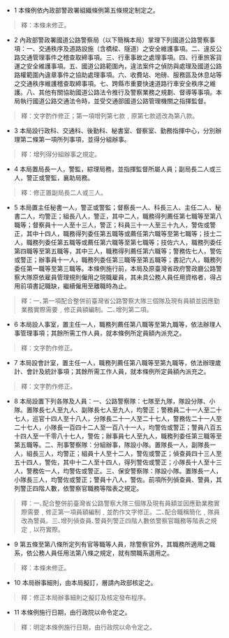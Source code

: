 * 1 本條例依內政部警政署組織條例第五條規定制定之。

> 釋：本條未修正。

* 2 內政部警政署國道公路警察局（以下簡稱本局）掌理下列國道公路警察事項：一、交通秩序及道路設施（含橋樑、隧道）之安全維護事項。二、違反公路交通管理事件之稽查取締事項。三、行車事故之處理事項。四、行車旅客貨運之安全維護事項。五、國道公路範圍內，違法案件之偵防與處理及國道公路路權範圍內違章事件之協助處理事項。六、收費站、地磅、服務區及休息站等之交通秩序維護稽查取締事項。七、跨縣市重要快速道路行車安全秩序之維護。八、其他有關協助國道公路法令推行及警察業務之規劃、督導等事項。本局執行國道公路交通法令時，並受交通部國道公路管理機關之指揮監督。

> 釋：文字酌作修正；第一項增列第七款﹐原第七款遞改為第八款。

* 3 本局設行政科、交通科、後勤科、秘書室、督察室、勤務指揮中心，分別辦理第二條第一項所列事項，並得分組辦事。

> 釋：增列得分組辦事之規定。

* 4 本局置局長一人，警監，綜理局務，並指揮監督所屬人員；副局長二人或三人，警正或警監，襄助局務。

> 釋：修正置副局長二人或三人。

* 5 本局置主任秘書一人，警正或警監；督察長一人、科長三人、主任二人、秘書二人，均警正；組長八人，警正，其中二人，職務得列薦任第七職等至第八職等；督察員十一人至十三人，警正；科員三十一人至三十九人，警佐或警正，其中十四人，職務得列委任第五職等或薦任第六職等至第七職等；技士二人，職務列委任第五職等或薦任第六職等至第七職等；技佐六人，職務列委任第四職等至第五職等，其中三人，職務得列薦任第六職等；警務佐七人，警佐或警正；辦事員十一人，職務列委任第三職等至第五職等；書記六人，職務列委任第一職等至第三職等。本條例施行前，本局及原臺灣省政府警政廳公路警察大隊原依雇員管理規則僱用之現職雇員，其未具公務人員任用資格者，得占用前項書記職缺，繼續僱用至離職時為止。

> 釋：一､第一項配合整併前臺灣省公路警察大隊三個隊及現有員額並因應勤業務實際需要﹐修正員額編制。二､增列第二項。

* 6 本局設人事室，置主任一人，職務列薦任第八職等至第九職等，依法辦理人事管理事項；其餘所需工作人員，就本條例所定員額內派充之。

> 釋：文字酌作修正。

* 7 本局設會計室，置主任一人，職務列薦任第八職等至第九職等，依法辦理歲計、會計及統計事項；其餘所需工作人員，就本條例所定員額內派充之。

> 釋：文字酌作修正。

* 8 本局設置下列各隊及人員：一、公路警察隊：七隊至九隊，隊設分隊、小隊。置隊長七人至九人、副隊長七人至九人，均警正；警務員二十一人至二十七人，巡官十四人至十八人，分隊長二十一人至二十七人，警務佐二十一人至二十七人，小隊長一百四十二人至一百八十一人，均警佐或警正；警員八百五十四人至一千零八十七人，警佐；辦事員七人至九人，職務列委任第三職等至第五職等。二、刑事警察隊：分組辦事，隊設小隊。置隊長一人，副隊長一人，組長三人，均警正；組員十人至十二人，警佐或警正；偵查員四十三人至五十四人，警佐，其中十二人至十四人，得列警佐或警正；小隊長十人至十三人，警務佐一人，均警佐或警正。三、保安警察隊：隊設小隊。置隊長一人，小隊長三人，均警佐或警正；警員十八人，警佐。前項所列偵查員、警員，其列警正四階人數，依警察官職務等階表之規定。

> 釋：一､配合整併前臺灣省公路警察大隊三個隊及現有員額並因應勤業務實際需要﹐修正第一項員額編制﹐並酌作文字修正。二､配合職稱簡化﹐隊員改為警員。三､增列偵查員､警員列警正四階人數依警察官職務等階表之規定﹐以符實際。

* 9 第五條至第八條所定列有官等職等人員，除警察官外，其職務所適用之職系，依公務人員任用法第八條之規定，就有關職系選用之。

> 釋：本條未修正。

* 10 本局辦事細則，由本局擬訂，層請內政部核定之。

> 釋：修正本局辦事細則之擬訂及核定發布程序。

* 11 本條例施行日期，由行政院以命令定之。

> 釋：明定本條例施行日期，由行政院以命令定之。

